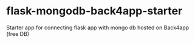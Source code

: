 # flask-mongodb-back4app-starter
Starter app for connecting flask app with mongo db hosted on Back4app (free DB)
